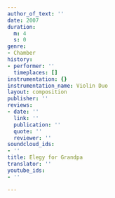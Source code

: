 ```yaml
---
author_of_text: ''
date: 2007
duration:
  m: 4
  s: 0
genre:
- Chamber
history:
- performer: ''
  timeplaces: []
instrumentation: {}
instrumentation_name: Violin Duo
layout: composition
publisher: ''
reviews:
- date: ''
  link: ''
  publication: ''
  quote: ''
  reviewer: ''
soundcloud_ids:
- ''
title: Elegy for Grandpa
translator: ''
youtube_ids:
- ''

---
```

